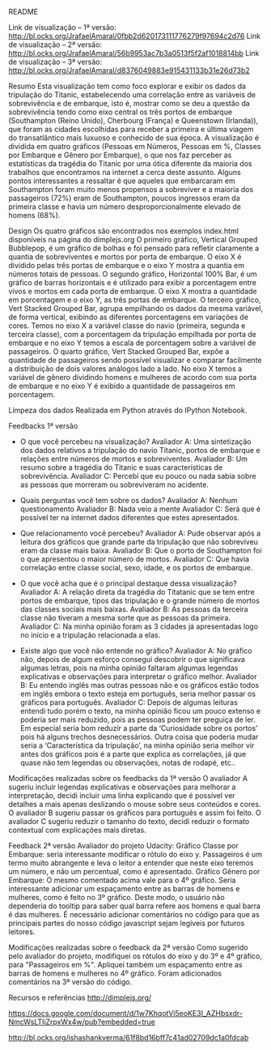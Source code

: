 ﻿README

Link de visualização – 1ª versão: http://bl.ocks.org/JrafaelAmaral/0fbb2d620173111776279f97694c2d76
Link de visualização – 2ª versão: http://bl.ocks.org/JrafaelAmaral/56b9953ac7b3a0513f5f2af1018814bb
Link de visualização – 3ª versão: http://bl.ocks.org/JrafaelAmaral/d8376049883e915431133b31e26d73b2

Resumo
Esta visualização tem como foco explorar e exibir os dados da tripulação do Titanic, estabelecendo uma correlação entre as variáveis de sobrevivência e de embarque, isto é, mostrar como se deu a questão da sobrevivência tendo como eixo central os três portos de embarque (Southampton (Reino Unido), Cherbourg (França) e Queenstown (Irlanda)), que foram as cidades escolhidas para receber a primeira e última viagem do transatlântico mais luxuoso e conhecido de sua época. 
A visualização é dividida em quatro gráficos (Pessoas em Números, Pessoas em %, Classes por Embarque e Gênero por Embarque), o que nos faz perceber as estatísticas da tragédia do Titanic por uma ótica diferente da maioria dos trabalhos que encontramos na internet a cerca deste assunto. Alguns pontos interessantes a ressaltar é que aqueles que embarcaram em Southampton foram muito menos propensos a sobreviver e a maioria dos passageiros (72%) eram de Southampton, poucos ingressos eram da primeira classe e havia um número desproporcionalmente elevado de homens (68%).

Design
Os quatro gráficos são encontrados nos exemplos index.html disponíveis na página do dimplejs.org 
O primeiro gráfico, Vertical Grouped Bubblepop, é um gráfico de bolhas e foi pensado para refletir claramente a quantia de sobreviventes e mortos por porta de embarque. O eixo X é dividido pelas três portas de embarque e o eixo Y mostra a quantia em números totais de pessoas.
O segundo gráfico, Horizontal 100% Bar, é um gráfico de barras horizontais e é utilizado para exibir a porcentagem entre vivos e mortos em cada porta de embarque. O eixo X mostra a quantidade em porcentagem e o eixo Y, as três portas de embarque.
O terceiro gráfico, Vert Stacked Grouped Bar, agrupa empilhando os dados da mesma variável, de forma vertical, exibindo as diferentes porcentagens em variações de cores. Temos no eixo X a variável classe do navio (primeira, segunda e terceira classe), com a porcentagem da tripulação empilhada por porta de embarque e no eixo Y temos a escala de porcentagem sobre a variável de passageiros.
O quarto gráfico, Vert Stacked Grouped Bar, expõe a quantidade de passageiros sendo possível visualizar e comparar facilmente a distribuição de dois valores análogos lado a lado. No eixo X temos a variável de gênero dividindo homens e mulheres de acordo com sua porta de embarque e no eixo Y é exibido a quantidade de passageiros em porcentagem.

Limpeza dos dados
Realizada em Python através do IPython Notebook.

Feedbacks 1ª versão
- O que você percebeu na visualização?
Avaliador A: Uma sintetização dos dados relativos a tripulação do navio Titanic, portos de embarque e relações entre números de mortos  e sobreviventes.
Avaliador B: Um resumo sobre a tragédia do Titanic e suas características de sobrevivência.
Avaliador C: Percebi que eu pouco ou nada sabia sobre as pessoas que morreram ou sobreviveram no acidente.

- Quais perguntas você tem sobre os dados?
Avaliador A: Nenhum questionamento
Avaliador B: Nada veio a mente
Avaliador C: Será que é possível ter na internet dados diferentes que estes apresentados.

- Que relacionamento você percebeu?
Avaliador A: Pude observar após a leitura dos gráficos que grande parte da tripulação que não sobreviveu eram da classe mais baixa.
Avaliador B: Que o porto de Southampton foi o que apresentou o maior número de mortos.
Avaliador C: Que havia correlação entre classe social, sexo, idade, e os portos de embarque.

- O que você acha que é o principal destaque dessa visualização?
Avaliador A: A relação direta da tragédia do Titatanic que se tem entre portos de embarque, tipos das tripulação e o grande número de mortos das classes sociais mais baixas. 
Avaliador B: As pessoas da terceira classe não tiveram a mesma sorte que as pessoas da primeira.
Avaliador C: Na minha opinião foram as 3 cidades já apresentadas logo no início e a tripulação relacionada a elas.

- Existe algo que você não entende no gráfico? 
Avaliador A: No gráfico não, depois de algum esforço consegui descobrir o que significava algumas letras, pois na minha opinião faltaram algumas legendas explicativas e observações para interpretar o gráfico melhor.
Avaliador B: Eu entendo inglês mas outras pessoas não e os gráficos estão todos em inglês embora o texto esteja em português, seria melhor passar os gráficos para português.
Avaliador C: Depois de algumas leituras entendi tudo porém o texto, na minha opinião ficou um pouco extenso e poderia ser mais reduzido, pois as pessoas podem ter preguiça de ler. Em especial seria bom reduzir a parte da ‘Curiosidade sobre os portos’ pois há alguns trechos desnecessários. Outra coisa que poderia mudar seria a ‘Característica da tripulação’, na minha opinião seria melhor vir antes dos gráficos pois é a parte que explica as correlações, já que quase não tem legendas ou observações, notas de rodapé, etc..

Modificações realizadas sobre os feedbacks da 1ª versão
O avaliador A sugeriu incluir legendas explicativas e observações para melhorar a interpretação, decidi incluir uma linha explicando que é possível ver detalhes a mais apenas deslizando o mouse sobre seus conteúdos e cores. 
O avaliador B sugeriu passar os gráficos para português e assim foi feito.
O avaliador C sugeriu reduzir o tamanho do texto, decidi reduzir o formato contextual com explicações mais diretas.

Feedback 2ª versão
Avaliador do projeto Udacity: Gráfico Classe por Embarque: seria interessante modificar o rótulo do eixo y. Passageiros é um termo muito abrangente e leva o leitor a entender que neste eixo teremos um número, e não um percentual, como é apresentado.
Gráfico Gênero por Embarque: O mesmo comentado acima vale para o 4º gráfico. Seria interessante adicionar um espaçamento entre as barras de homens e mulheres, como é feito no 3º gráfico. Deste modo, o usuário não dependeria do tooltip para saber qual barra refere aos homens e qual barra é das mulheres.
É necessário adicionar comentários no código para que as principais partes do nosso código javascript sejam legíveis por futuros leitores.

Modificações realizadas sobre o feedback da 2ª versão
Como sugerido pelo avaliador do projeto, modifiquei os rótulos do eixo y do 3º e 4º gráfico, para "Passageiros em %". Apliquei também um espaçamento entre as barras de homens e mulheres no 4º gráfico.
Foram adicionados comentários na 3ª versão do código.

Recursos e referências
http://dimplejs.org/

https://docs.google.com/document/d/1w7KhqotVi5eoKE3I_AZHbsxdr-NmcWsLTIiZrpxWx4w/pub?embedded=true

http://bl.ocks.org/ishashankverma/61f8bd16bff7c41ad02709dc1a0fdcab
